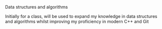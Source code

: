 
Data structures and algorithms

Initially for a class, will be used to expand my knowledge in data structures
and algorithms whilst improving my proficiency in modern C++ and Git